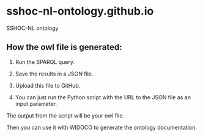 # sshoc-nl-ontology.github.io
SSHOC-NL ontology

## How the owl file is generated:

1. Run the SPARQL query.

2. Save the results in a JSON file.

3. Upload this file to GitHub.

4. You can just run the Python script with the URL to the JSON file as an input parameter.

The output from the script will be your owl file.

Then you can use it with WIDOCO to generate the ontology documentation.
